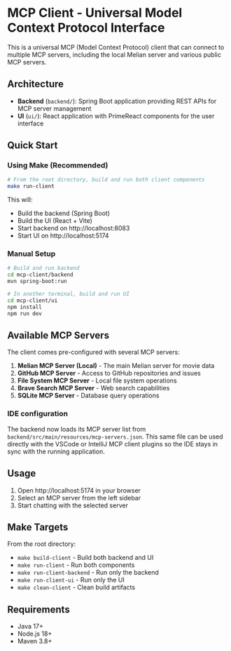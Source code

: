 # MCP Client - Universal Model Context Protocol Interface

This is a universal MCP (Model Context Protocol) client that can connect to multiple MCP servers, including the local Melian server and various public MCP servers.

## Architecture

- **Backend** (`backend/`): Spring Boot application providing REST APIs for MCP server management
- **UI** (`ui/`): React application with PrimeReact components for the user interface

## Quick Start

### Using Make (Recommended)

```bash
# From the root directory, build and run both client components
make run-client
```

This will:
- Build the backend (Spring Boot)
- Build the UI (React + Vite)
- Start backend on http://localhost:8083
- Start UI on http://localhost:5174

### Manual Setup

```bash
# Build and run backend
cd mcp-client/backend
mvn spring-boot:run

# In another terminal, build and run UI
cd mcp-client/ui
npm install
npm run dev
```

## Available MCP Servers

The client comes pre-configured with several MCP servers:

1. **Melian MCP Server (Local)** - The main Melian server for movie data
2. **GitHub MCP Server** - Access to GitHub repositories and issues
3. **File System MCP Server** - Local file system operations
4. **Brave Search MCP Server** - Web search capabilities
5. **SQLite MCP Server** - Database query operations

### IDE configuration

The backend now loads its MCP server list from
`backend/src/main/resources/mcp-servers.json`. This same file can be used
directly with the VSCode or IntelliJ MCP client plugins so the IDE stays in sync
with the running application.

## Usage

1. Open http://localhost:5174 in your browser
2. Select an MCP server from the left sidebar
3. Start chatting with the selected server

## Make Targets

From the root directory:

- `make build-client` - Build both backend and UI
- `make run-client` - Run both components
- `make run-client-backend` - Run only the backend
- `make run-client-ui` - Run only the UI
- `make clean-client` - Clean build artifacts

## Requirements

- Java 17+
- Node.js 18+
- Maven 3.8+
